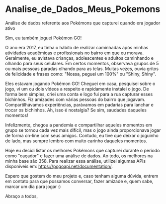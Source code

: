 # Analise_de_Dados_Meus_Pokemons

Análise de dados referente aos Pokémons que capturei quando era jogador ativo

Sim, eu também joguei Pokémon GO!

O ano era 2017, eu tinha o hábito de realizar caminhadas após minhas atividades acadêmicas e profissionais no bairro em que eu morava. Geralmente, eu avistava crianças, adolescentes e adultos caminhando e olhando para seus celulares. Em certos momentos, observava grupos de 5 ou mais pessoas paradas olhando para as telas. Muitas vezes, ouvia gritos de felicidade e frases como: "Nossa, peguei um 100%" ou "Shiny, Shiny".

Eles estavam jogando Pokémon GO! Cheguei em casa, pesquisei sobre o jogo, vi um ou dois vídeos a respeito e rapidamente instalei o jogo. De forma bem simples, criei uma conta e logo fui para a rua capturar esses bichinhos. Fiz amizades com várias pessoas do bairro que jogavam. Compartilhávamos experiências, parávamos em padarias para lanchar e trocar os bichinhos. Ah, isso é nostalgia? Se sim, saudades daqueles momentos!

Infelizmente, chegou a pandemia e compartilhar aqueles momentos em grupo se tornou cada vez mais difícil, mas o jogo ainda proporcionava jogar de forma on-line com seus amigos. Contudo, eu tive que deixar o joguinho de lado, mas sempre lembro com muito carinho daqueles momentos.

Hoje eu decidi listar os melhores Pokémons que capturei durante o período como "caçador" e fazer uma análise de dados. Ao todo, os melhores na minha base são 358. Para realizar essa análise, utilizei algumas APIs disponíveis em: https://pogoapi.net/documentation/.

Espero que gostem do meu projeto e, caso tenham alguma dúvida, entrem em contato para que possamos conversar, fazer amizade e, quem sabe, marcar um dia para jogar :)

Abraço a todos,
